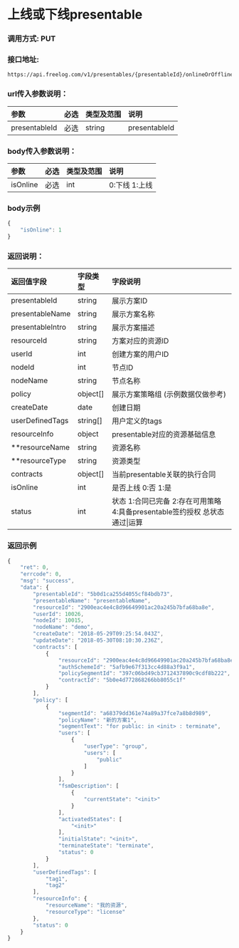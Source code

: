 # 上线或下线presentable

### 调用方式: PUT

### 接口地址:

```
https://api.freelog.com/v1/presentables/{presentableId}/onlineOrOffline
```

### url传入参数说明：

| 参数 | 必选 | 类型及范围 | 说明 |
| :--- | :--- | :--- | :--- |
|presentableId|必选|string|presentableId


### body传入参数说明：

| 参数 | 必选 | 类型及范围 | 说明 |
| :--- | :--- | :--- | :--- |
|isOnline|必选|int|0:下线 1:上线|

### body示例

```js
{
    "isOnline": 1
}
```

### 返回说明：

| 返回值字段 | 字段类型 | 字段说明 |
| :--- | :--- | :--- |
| presentableId | string | 展示方案ID|
| presentableName | string | 展示方案名称 |
| presentableIntro | string | 展示方案描述 |
| resourceId | string | 方案对应的资源ID |
| userId | int| 创建方案的用户ID |
| nodeId | int| 节点ID |
| nodeName | string| 节点名称 |
| policy| object[]| 展示方案策略组 (示例数据仅做参考)|
| createDate| date|创建日期|
| userDefinedTags| string[]| 用户定义的tags |
| resourceInfo| object| presentable对应的资源基础信息 |
| **resourceName| string| 资源名称 |
| **resourceType| string| 资源类型 |
| contracts | object[]| 当前presentable关联的执行合同 |
| isOnline | int| 是否上线 0:否 1:是 |
| status | int| 状态 1:合同已完备  2:存在可用策略 4:具备presentable签约授权 总状态通过\|运算 |

### 返回示例

```js
{
    "ret": 0,
    "errcode": 0,
    "msg": "success",
    "data": {
        "presentableId": "5b0d1ca255d4055cf84bdb73",
        "presentableName": "presentableName",
        "resourceId": "2900eac4e4c8d96649901ac20a245b7bfa68ba8e",
        "userId": 10026,
        "nodeId": 10015,
        "nodeName": "demo",
        "createDate": "2018-05-29T09:25:54.043Z",
        "updateDate": "2018-05-30T08:10:30.236Z",
        "contracts": [
            {
                "resourceId": "2900eac4e4c8d96649901ac20a245b7bfa68ba8e",
                "authSchemeId": "5afb9e67f313cc4d88a3f9a1",
                "policySegmentId": "397c06bd49cb3712437890c9cdf8b222",
                "contractId": "5b0e4d772868266bb8055c1f"
            }
        ],
        "policy": [
            {
                "segmentId": "a68379dd361e74a89a37fce7a8b8d989",
                "policyName": "新的方案1",
                "segmentText": "for public: in <init> : terminate",
                "users": [
                    {
                        "userType": "group",
                        "users": [
                            "public"
                        ]
                    }
                ],
                "fsmDescription": [
                    {
                        "currentState": "<init>"
                    }
                ],
                "activatedStates": [
                    "<init>"
                ],
                "initialState": "<init>",
                "terminateState": "terminate",
                "status": 0
            }
        ],
        "userDefinedTags": [
            "tag1",
            "tag2"
        ],
        "resourceInfo": {
            "resourceName": "我的资源",
            "resourceType": "license"
        },
        "status": 0
    }
}
```
